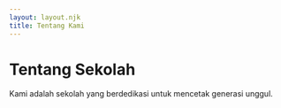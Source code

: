 ```yaml
---
layout: layout.njk
title: Tentang Kami
---
```


# Tentang Sekolah

Kami adalah sekolah yang berdedikasi untuk mencetak generasi unggul.
